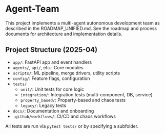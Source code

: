 # Agent-Team

This project implements a multi-agent autonomous development team as described in the ROADMAP_UNIFIED.md. See the roadmap and process documents for architecture and implementation details.

## Project Structure (2025-04)

- `app/`: FastAPI app and event handlers
- `agents/`, `api/`, etc.: Core modules
- `scripts/`: ML pipeline, merge drivers, utility scripts
- `config/`: Feature flags, configuration
- `tests/`
    - `unit/`: Unit tests for core logic
    - `integration/`: Integration tests (multi-component, DB, service)
    - `property_based/`: Property-based and chaos tests
    - `legacy/`: Legacy tests
- `docs/`: Documentation and onboarding
- `.github/workflows/`: CI/CD and chaos workflows

All tests are run via `pytest tests/` or by specifying a subfolder.
